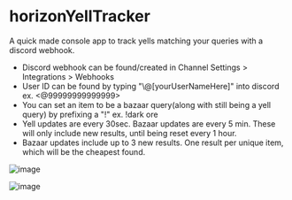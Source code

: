# horizonYellTracker
A quick made console app to track yells matching your queries with a discord webhook.

- Discord webhook can be found/created in Channel Settings > Integrations > Webhooks
- User ID can be found by typing "\\@[yourUserNameHere]" into discord ex. <@99999999999999>
- You can set an item to be a bazaar query(along with still being a yell query) by prefixing a "!" ex. !dark ore
- Yell updates are every 30sec. Bazaar updates are every 5 min. These will only include new results, until being reset every 1 hour.
- Bazaar updates include up to 3 new results. One result per unique item, which will be the cheapest found.

![image](https://user-images.githubusercontent.com/131304945/233270634-b03e6d6b-ec91-4c8e-8d05-9894fb7fa11c.png)

![image](https://user-images.githubusercontent.com/131304945/233489017-a3b933bf-22d7-4f15-8223-b88bc693edd0.png)
